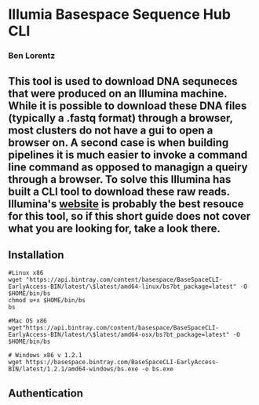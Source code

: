 # Illumia Basespace Sequence Hub CLI
### Ben Lorentz

This tool is used to download DNA sequneces that were produced on an Illumina machine. While it is possible to download these DNA files (typically a .fastq format) through a browser, most clusters do not have a gui to open a browser on. A second case is when building pipelines it is much easier to invoke a command line command as opposed to managign a queiry through a browser. To solve this Illumina has built a CLI tool to download these raw reads. 
Illumina's [website](https://developer.basespace.illumina.com/docs/content/documentation/cli/cli-overview) is probably the best resouce for this tool, so if this short guide does not cover what you are looking for, take a look there. 
-------------------------------------------------

## Installation
```shell
#Linux x86
wget "https://api.bintray.com/content/basespace/BaseSpaceCLI-EarlyAccess-BIN/latest/\$latest/amd64-linux/bs?bt_package=latest" -O $HOME/bin/bs
chmod u+x $HOME/bin/bs
bs

#Mac OS x86
wget"https://api.bintray.com/content/basespace/BaseSpaceCLI-EarlyAccess-BIN/latest/\$latest/amd64-osx/bs?bt_package=latest" -O $HOME/bin/bs

# Windows x86 v 1.2.1
wget https://basespace.bintray.com/BaseSpaceCLI-EarlyAccess-BIN/latest/1.2.1/amd64-windows/bs.exe -o bs.exe
```

## Authentication 
```shell


```